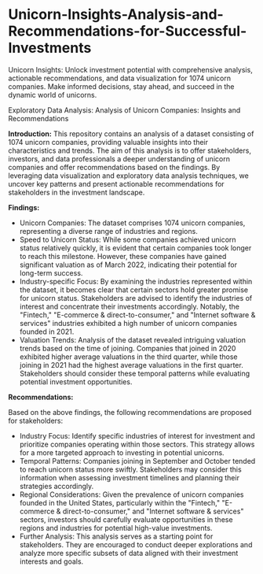 # Unicorn-Insights-Analysis-and-Recommendations-for-Successful-Investments
Unicorn Insights: Unlock investment potential with comprehensive analysis, actionable recommendations, and data visualization for 1074 unicorn companies. Make informed decisions, stay ahead, and succeed in the dynamic world of unicorns.

Exploratory Data Analysis:
Analysis of Unicorn Companies: Insights and Recommendations

**Introduction:**
This repository contains an analysis of a dataset consisting of 1074 unicorn companies, providing valuable insights into their characteristics and trends. The aim of this analysis is to offer stakeholders, investors, and data professionals a deeper understanding of unicorn companies and offer recommendations based on the findings. By leveraging data visualization and exploratory data analysis techniques, we uncover key patterns and present actionable recommendations for stakeholders in the investment landscape.

**Findings:**
- Unicorn Companies: The dataset comprises 1074 unicorn companies, representing a diverse range of industries and regions.             
- Speed to Unicorn Status: While some companies achieved unicorn status relatively quickly, it is evident that certain companies took longer to reach this milestone. However, these companies have gained significant valuation as of March 2022, indicating their potential for long-term success.
- Industry-specific Focus: By examining the industries represented within the dataset, it becomes clear that certain sectors hold greater promise for unicorn status. Stakeholders are advised to identify the industries of interest and concentrate their investments accordingly. Notably, the "Fintech," "E-commerce & direct-to-consumer," and "Internet software & services" industries exhibited a high number of unicorn companies founded in 2021.                                                                                            
- Valuation Trends: Analysis of the dataset revealed intriguing valuation trends based on the time of joining. Companies that joined in 2020 exhibited higher average valuations in the third quarter, while those joining in 2021 had the highest average valuations in the first quarter. Stakeholders should consider these temporal patterns while evaluating potential investment opportunities.                 


**Recommendations:**

Based on the above findings, the following recommendations are proposed for stakeholders:
- Industry Focus: Identify specific industries of interest for investment and prioritize companies operating within those sectors. This strategy allows for a more targeted approach to investing in potential unicorns.
- Temporal Patterns: Companies joining in September and October tended to reach unicorn status more swiftly. Stakeholders may consider this information when assessing investment timelines and planning their strategies accordingly.
- Regional Considerations: Given the prevalence of unicorn companies founded in the United States, particularly within the "Fintech," "E-commerce & direct-to-consumer," and "Internet software & services" sectors, investors should carefully evaluate opportunities in these regions and industries for potential high-value investments.
- Further Analysis: This analysis serves as a starting point for stakeholders. They are encouraged to conduct deeper explorations and analyze more specific subsets of data aligned with their investment interests and goals.                                                                                                                                                                          
